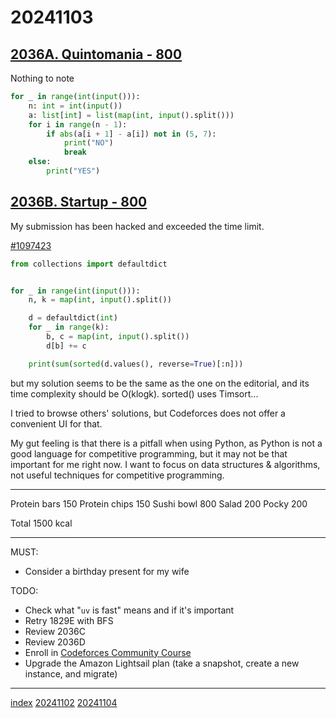 <head><meta name="viewport" content="width=device-width, initial-scale=1.0, user-scalable=yes" /><meta charset="UTF-8"></head>

# 20241103

## [2036A. Quintomania - 800](https://codeforces.com/contest/2036/problem/A#)

Nothing to note

```python
for _ in range(int(input())):
    n: int = int(input())
    a: list[int] = list(map(int, input().split()))
    for i in range(n - 1):
        if abs(a[i + 1] - a[i]) not in (5, 7):
            print("NO")
            break
    else:
        print("YES")
```

## [2036B. Startup - 800](https://codeforces.com/contest/2036/problem/B)

My submission has been hacked and exceeded the time limit.

[#1097423](https://codeforces.com/contest/2036/hacks/1097423)

```python
from collections import defaultdict


for _ in range(int(input())):
    n, k = map(int, input().split())

    d = defaultdict(int)
    for _ in range(k):
        b, c = map(int, input().split())
        d[b] += c

    print(sum(sorted(d.values(), reverse=True)[:n]))
```

but my solution seems to be the same as the one on the editorial, and its time complexity should be O(klogk). sorted() uses Timsort...

I tried to browse others\' solutions, but Codeforces does not offer a convenient UI for that.

My gut feeling is that there is a pitfall when using Python, as Python is not a good language for competitive programming, but it may not be that important for me right now. I want to focus on data structures & algorithms, not useful techniques for competitive programming.

---

Protein bars 150
Protein chips 150
Sushi bowl 800
Salad 200
Pocky 200

Total 1500 kcal

---

MUST:

- Consider a birthday present for my wife

TODO:

- Check what "`uv` is fast" means and if it\'s important
- Retry 1829E with BFS
- Review 2036C
- Review 2036D
- Enroll in [Codeforces Community Course](https://codeforces.com/edu/courses)
- Upgrade the Amazon Lightsail plan (take a snapshot, create a new instance, and migrate)

---

[index](../../index.html)
[20241102](20241102.html)
[20241104](20241104.html)
